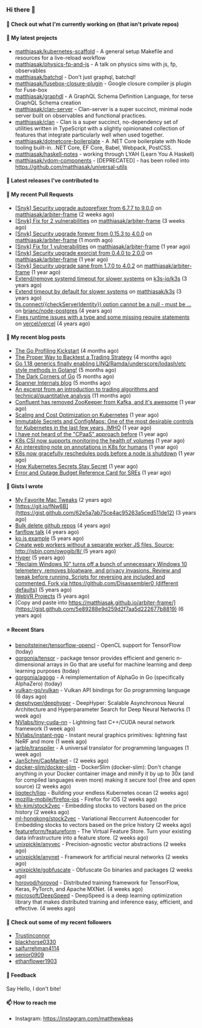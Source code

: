 ### Hi there 👋

#### 👷 Check out what I'm currently working on (that isn't private repos)


#### 🌱 My latest projects

- [matthiasak/kubernetes-scaffold](https://github.com/matthiasak/kubernetes-scaffold) - A general setup Makefile and resources for a live-reload workflow
- [matthiasak/physics-fp-and-js](https://github.com/matthiasak/physics-fp-and-js) - A talk on physics sims with js, fp, observables
- [matthiasak/batchql](https://github.com/matthiasak/batchql) - Don&#39;t just graphql, batchql!
- [matthiasak/fusebox-closure-plugin](https://github.com/matthiasak/fusebox-closure-plugin) - Google closure compiler js plugin for Fuse-box
- [matthiasak/graphdl](https://github.com/matthiasak/graphdl) - A GraphQL Schema Definition Language, for terse GraphQL Schema creation
- [matthiasak/clan-server](https://github.com/matthiasak/clan-server) - Clan-server is a super succinct, minimal node server built on observables and functional practices.
- [matthiasak/clan](https://github.com/matthiasak/clan) - Clan is a super succinct, no-dependency set of utilities written in TypeScript with a slightly opinionated collection of features that integrate particularly well when used together.
- [matthiasak/dotnetcore-boilerplate](https://github.com/matthiasak/dotnetcore-boilerplate) - A .NET Core boilerplate with Node tooling built-in. .NET Core, EF Core, Babel, Webpack, PostCSS.
- [matthiasak/haskell-notes](https://github.com/matthiasak/haskell-notes) - working through LYAH (Learn You A Haskell)
- [matthiasak/vdom-components](https://github.com/matthiasak/vdom-components) - [DEPRECATED] - has been rolled into https://github.com/matthiasak/universal-utils

#### 🔭 Latest releases I've contributed to


#### 🔨 My recent Pull Requests

- [[Snyk] Security upgrade autoprefixer from 6.7.7 to 9.0.0](https://github.com/matthiasak/arbiter-frame/pull/36) on [matthiasak/arbiter-frame](https://github.com/matthiasak/arbiter-frame) (2 weeks ago)
- [[Snyk] Fix for 2 vulnerabilities](https://github.com/matthiasak/arbiter-frame/pull/35) on [matthiasak/arbiter-frame](https://github.com/matthiasak/arbiter-frame) (3 weeks ago)
- [[Snyk] Security upgrade forever from 0.15.3 to 4.0.0](https://github.com/matthiasak/arbiter-frame/pull/34) on [matthiasak/arbiter-frame](https://github.com/matthiasak/arbiter-frame) (1 month ago)
- [[Snyk] Fix for 1 vulnerabilities](https://github.com/matthiasak/arbiter-frame/pull/25) on [matthiasak/arbiter-frame](https://github.com/matthiasak/arbiter-frame) (1 year ago)
- [[Snyk] Security upgrade exorcist from 0.4.0 to 2.0.0](https://github.com/matthiasak/arbiter-frame/pull/24) on [matthiasak/arbiter-frame](https://github.com/matthiasak/arbiter-frame) (1 year ago)
- [[Snyk] Security upgrade sane from 1.7.0 to 4.0.2](https://github.com/matthiasak/arbiter-frame/pull/23) on [matthiasak/arbiter-frame](https://github.com/matthiasak/arbiter-frame) (1 year ago)
- [Extend/remove systemd timeout for slower systems](https://github.com/k3s-io/k3s/pull/226) on [k3s-io/k3s](https://github.com/k3s-io/k3s) (3 years ago)
- [Extend timeout by default for slower systems](https://github.com/matthiasak/k3s/pull/1) on [matthiasak/k3s](https://github.com/matthiasak/k3s) (3 years ago)
- [tls.connect({checkServerIdentity}) option cannot be a null - must be …](https://github.com/brianc/node-postgres/pull/1638) on [brianc/node-postgres](https://github.com/brianc/node-postgres) (4 years ago)
- [Fixes runtime issues with a type and some missing require statements](https://github.com/vercel/vercel/pull/946) on [vercel/vercel](https://github.com/vercel/vercel) (4 years ago)

#### 📜 My recent blog posts

- [The Go Profiling Kickstart](https://keas.app/the-go-profiling/) (4 months ago)
- [The Proper Way to Backtest a Trading Strategy](https://keas.app/the-proper-way-to-backtest-a-trading-strategy/) (4 months ago)
- [Go 1.18 generics finally enabling LINQ/Ramda/underscore/lodash/etc style methods in Golang!](https://keas.app/go-1-18-generics-finally-enabling-linq-ramda-underscore-lodash-etc-style-methods-in-golang/) (5 months ago)
- [The Dark Corners of Go](https://keas.app/the-dark-corners-of-go/) (5 months ago)
- [Spanner Internals blog](https://keas.app/spanner-internals-blog/) (5 months ago)
- [An excerpt from an introduction to trading algorithms and technical/quantitative analysis](https://keas.app/an-excerpt-from-an-introduction-to-trading-algorithms-and-technical-quantitative-analysis/) (11 months ago)
- [Confluent has removed ZooKeeper from Kafka, and it&#39;s awesome](https://keas.app/confluent-has-removed-zookeeper-from-kafka-and-its-awesome/) (1 year ago)
- [Scaling and Cost Optimization on Kubernetes](https://keas.app/scaling-architectures-and-costs/) (1 year ago)
- [Immutable Secrets and ConfigMaps: One of the most desirable controls for Kubernetes in the last few years, IMHO](https://keas.app/immutable-secrets-and-configmaps-one-of-the-most-desirable-controls-for-kubernetes-in-the-last-few-years-imho/) (1 year ago)
- [I have not heard of the &#34;CPaaS&#34; approach before](https://keas.app/i-have-not-heard-of-the-cpaas-approach-before/) (1 year ago)
- [K8s CSI now supports monitoring the health of volumes](https://keas.app/k8s-csi-now-supports-monitoring-the-health-of-volumes/) (1 year ago)
- [An interesting note on annotations in K8s for humans](https://keas.app/an-interesting-note-on-annotations-in-k8s-for-humans/) (1 year ago)
- [K8s now gracefully reschedules pods before a node is shutdown](https://keas.app/k8s-now-gracefully-reschedules-pods-before-a-node-is-shutdown/) (1 year ago)
- [How Kubernetes Secrets Stay Secret](https://keas.app/how-kubernetes-secrets-stay-secret/) (1 year ago)
- [Error and Outage Budget Reference Card for SREs](https://keas.app/error-and-outage-budget-reference-card-for-sres/) (1 year ago)

#### 📓 Gists I wrote

- [My Favorite Mac Tweaks](https://gist.github.com/e94e962b3966e7e1015f4a62b5c2e7ff) (2 years ago)
- [https://git.io/fNw6B](https://gist.github.com/62e5a7ab75ce4ac95263a5ced511de12) (3 years ago)
- [Bulk delete github repos](https://gist.github.com/3213ba5e44be3b08bb84fb667d54d1e7) (4 years ago)
- [fanflow talk](https://gist.github.com/e983d8424a1e7d51f0e45f3a844a5b0e) (4 years ago)
- [ko.js example](https://gist.github.com/4a6bf89be55fb8748df99f8fc8d068e1) (5 years ago)
- [Create web workers without a separate worker JS files.
Source: http://jsbin.com/owogib/8/ ](https://gist.github.com/e7a7761a8d695c3f4ad39fc7c191243c) (5 years ago)
- [Hyper](https://gist.github.com/1004db7c17e6549102f764a43d8a602c) (5 years ago)
- [&#34;Reclaim Windows 10&#34; turns off a bunch of unnecessary Windows 10 telemetery, removes bloatware, and privacy invasions. Review and tweak before running. Scripts for reversing are included and commented. Fork via https://github.com/Disassembler0 (different defaults)](https://gist.github.com/8f110d34c51b6aca60b4e7291155b92e) (5 years ago)
- [WebVR Projects](https://gist.github.com/5771cff8f97e927d73233807d8cb968c) (5 years ago)
- [Copy and paste into https://matthiasak.github.io/arbiter-frame/](https://gist.github.com/5e89288e9d259d2f7aa5d222677b8819) (6 years ago)

#### ⭐ Recent Stars

- [benoitsteiner/tensorflow-opencl](https://github.com/benoitsteiner/tensorflow-opencl) - OpenCL support for TensorFlow (today)
- [gorgonia/tensor](https://github.com/gorgonia/tensor) - package tensor provides efficient and generic n-dimensional arrays in Go that are useful for machine learning and deep learning purposes (today)
- [gorgonia/agogo](https://github.com/gorgonia/agogo) - A reimplementation of AlphaGo in Go (specifically AlphaZero) (today)
- [vulkan-go/vulkan](https://github.com/vulkan-go/vulkan) - Vulkan API bindings for Go programming language (6 days ago)
- [deephyper/deephyper](https://github.com/deephyper/deephyper) - DeepHyper: Scalable Asynchronous Neural Architecture and Hyperparameter Search for Deep Neural Networks (1 week ago)
- [NVlabs/tiny-cuda-nn](https://github.com/NVlabs/tiny-cuda-nn) - Lightning fast C&#43;&#43;/CUDA neural network framework (1 week ago)
- [NVlabs/instant-ngp](https://github.com/NVlabs/instant-ngp) - Instant neural graphics primitives: lightning fast NeRF and more (1 week ago)
- [jarble/transpiler](https://github.com/jarble/transpiler) - A universal translator for programming languages (1 week ago)
- [JanSchm/CapMarket](https://github.com/JanSchm/CapMarket) -  (2 weeks ago)
- [docker-slim/docker-slim](https://github.com/docker-slim/docker-slim) - DockerSlim (docker-slim): Don&#39;t change anything in your Docker container image and minify it by up to 30x (and for compiled languages even more) making it secure too! (free and open source) (2 weeks ago)
- [liqotech/liqo](https://github.com/liqotech/liqo) - Building your endless Kubernetes ocean (2 weeks ago)
- [mozilla-mobile/firefox-ios](https://github.com/mozilla-mobile/firefox-ios) - Firefox for iOS (2 weeks ago)
- [kh-kim/stock2vec](https://github.com/kh-kim/stock2vec) - Embedding stocks to vectors based on the price history (2 weeks ago)
- [ml-hongkong/stock2vec](https://github.com/ml-hongkong/stock2vec) - Variational Reccurrent Autoencoder for Embedding stocks to vectors based on the price history (2 weeks ago)
- [featureform/featureform](https://github.com/featureform/featureform) - The Virtual Feature Store. Turn your existing data infrastructure into a feature store. (2 weeks ago)
- [unixpickle/anyvec](https://github.com/unixpickle/anyvec) - Precision-agnostic vector abstractions (2 weeks ago)
- [unixpickle/anynet](https://github.com/unixpickle/anynet) - Framework for artificial neural networks (2 weeks ago)
- [unixpickle/gobfuscate](https://github.com/unixpickle/gobfuscate) - Obfuscate Go binaries and packages (2 weeks ago)
- [horovod/horovod](https://github.com/horovod/horovod) - Distributed training framework for TensorFlow, Keras, PyTorch, and Apache MXNet. (4 weeks ago)
- [microsoft/DeepSpeed](https://github.com/microsoft/DeepSpeed) - DeepSpeed is a deep learning optimization library that makes distributed training and inference easy, efficient, and effective. (4 weeks ago)

#### 👯 Check out some of my recent followers

- [Trustinconnor](https://github.com/Trustinconnor)
- [blackhorse0330](https://github.com/blackhorse0330)
- [saifurrehman4114](https://github.com/saifurrehman4114)
- [senior0909](https://github.com/senior0909)
- [ethanflower1903](https://github.com/ethanflower1903)

#### 💬 Feedback

Say Hello, I don't bite!

#### 📫 How to reach me

- Instagram: https://instagram.com/matthewkeas

